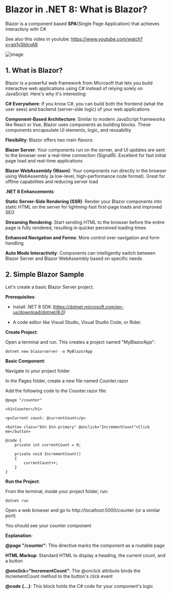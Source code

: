 # Blazor in .NET 8: What is Blazor?

Blazor is a component based **SPA**(Single Page Application) that achieves interactiviy with C#

See also this video in youtube: https://www.youtube.com/watch?v=gq1ySblcyA8

![image](https://github.com/luiscoco/Blazor_video1/assets/32194879/27ce5b9f-874e-4a04-be45-eaca8dc9d896)

## 1. What is Blazor?

Blazor is a powerful web framework from Microsoft that lets you build interactive web applications using C# instead of relying solely on JavaScript. Here's why it's interesting:

**C# Everywhere**: If you know C#, you can build both the frontend (what the user sees) and backend (server-side logic) of your web applications

**Component-Based Architecture**: Similar to modern JavaScript frameworks like React or Vue, Blazor uses components as building blocks. These components encapsulate UI elements, logic, and reusability

**Flexibility**: Blazor offers two main flavors:

**Blazor Server**: Your components run on the server, and UI updates are sent to the browser over a real-time connection (SignalR). Excellent for fast initial page load and real-time applications

**Blazor WebAssembly (Wasm)**: Your components run directly in the browser using WebAssembly (a low-level, high-performance code format). Great for offline capabilities and reducing server load

**.NET 8 Enhancements**

**Static Server-Side Rendering (SSR)**: Render your Blazor components into static HTML on the server for lightning-fast first-page loads and improved SEO

**Streaming Rendering**: Start sending HTML to the browser before the entire page is fully rendered, resulting in quicker perceived loading times

**Enhanced Navigation and Forms**: More control over navigation and form handling

**Auto Mode Interactivity**: Components can intelligently switch between Blazor Server and Blazor WebAssembly based on specific needs

## 2. Simple Blazor Sample

Let's create a basic Blazor Server project.

**Prerequisites**:

- Install .NET 8 SDK (https://dotnet.microsoft.com/en-us/download/dotnet/8.0)

- A code editor like Visual Studio, Visual Studio Code, or Rider.

**Create Project**:

Open a terminal and run. This creates a project named "MyBlazorApp":

```
dotnet new blazorserver -o MyBlazorApp
```

**Basic Component**:

Navigate to your project folder

In the Pages folder, create a new file named Counter.razor

Add the following code to the Counter.razor file:

```cshtml
@page "/counter"

<h1>Counter</h1>

<p>Current count: @currentCount</p>

<button class="btn btn-primary" @onclick="IncrementCount">Click me</button>

@code {
    private int currentCount = 0;

    private void IncrementCount()
    {
        currentCount++;
    }
}
```

**Run the Project**:

From the terminal, inside your project folder, run: 

```
dotnet run
```

Open a web browser and go to http://localhost:5000/counter (or a similar port)

You should see your counter component

**Explanation**:

**@page "/counter"**: This directive marks the component as a routable page

**HTML Markup**: Standard HTML to display a heading, the current count, and a button

**@onclick="IncrementCount"**: The @onclick attribute binds the IncrementCount method to the button's click event

**@code {...}**: This block holds the C# code for your component's logic

